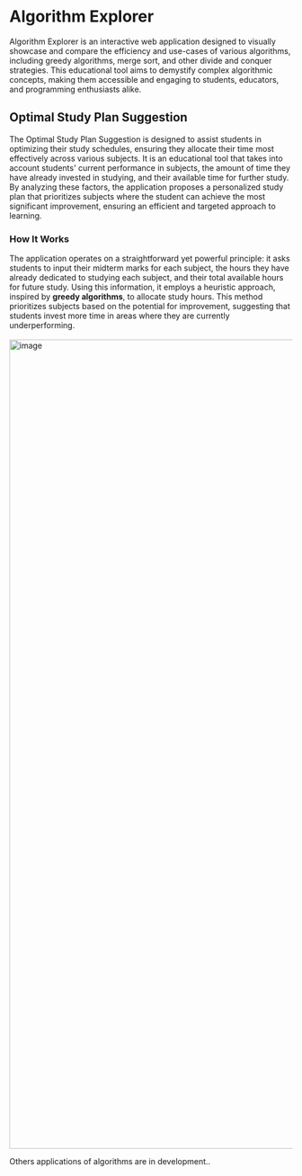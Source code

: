 <h1>Algorithm Explorer</h1>
Algorithm Explorer is an interactive web application designed to visually showcase and compare the efficiency and use-cases of various algorithms, including greedy algorithms, merge sort, and other divide and conquer strategies. This educational tool aims to demystify complex algorithmic concepts, making them accessible and engaging to students, educators, and programming enthusiasts alike.


<h2>Optimal Study Plan Suggestion</h2>
The Optimal Study Plan Suggestion is designed to assist students in optimizing their study schedules, ensuring they allocate their time most effectively across various subjects. It is an educational tool that takes into account students' current performance in subjects, the amount of time they have already invested in studying, and their available time for further study. By analyzing these factors, the application proposes a personalized study plan that prioritizes subjects where the student can achieve the most significant improvement, ensuring an efficient and targeted approach to learning.

<h3>How It Works</h3>
The application operates on a straightforward yet powerful principle: it asks students to input their midterm marks for each subject, the hours they have already dedicated to studying each subject, and their total available hours for future study. Using this information, it employs a heuristic approach, inspired by <b>greedy algorithms</b>, to allocate study hours. This method prioritizes subjects based on the potential for improvement, suggesting that students invest more time in areas where they are currently underperforming.
</br></br>
<img width="1440" alt="image" src="https://github.com/guryuvraj/Application_of_Algorithms/assets/98197801/c8cd05ef-eb9f-41fc-97fa-f2c291d6fcce">

Others applications of algorithms are in development..
